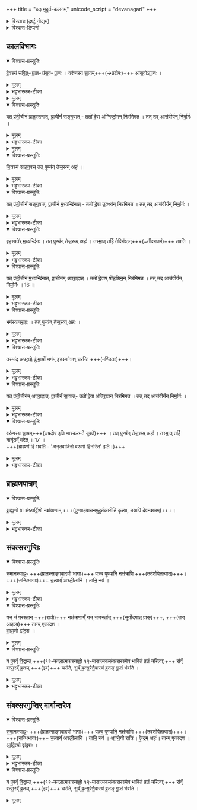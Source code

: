 +++
title = "०३ मुहूर्त-कलनम्"
unicode_script = "devanagari"
+++
<details><summary>विस्तारः (द्रष्टुं नोद्यम्)</summary>

नक्षत्रेष्टिकाण्डम्‌
</details>

<details><summary>विश्वास-टिप्पनी</summary>

- अह्नः कालविभागाः - प्रातः, सङ्गवः, पूर्वाह्णः, अपराह्णः, सायाह्नः। प्रत्येकस्मिन् मुहूर्तत्रयम् इति सायणः। तेषु सन्धिमुहूर्तानाम् अनौचित्यं कर्मसु ब्रूते।  
- प्रत्येकः कालो दिवसास्याष्टमो भागः कश्चनेति भट्टभास्करः। तन्मते सायाह्णो नाम प्रदोषः। अयम् मतो रोचतेतराम्।
- प्रत्येकोऽपि कालो दिवसस्य पञ्चमो भाग इति सायणः। प्रत्येकोऽप्यसौ ३-मुहूर्तात्मकः। 

</details>


## कालविभागः
<details open><summary>विश्वास-प्रस्तुतिः</summary>

दे॒वस्य॑ सवि॒तुᳶ प्रा॒तᳶ प्र॑स॒वᳶ प्रा॒णः । वरु॑णस्य सा॒यम्+++(→प्रदोषः)+++ आ॑स॒वो॑ऽपा॒नः ।
</details>
<details><summary>मूलम्</summary>

दे॒वस्य॑ सवि॒तुᳶ प्रा॒तᳶ प्र॑स॒वᳶ प्रा॒णः ।  
वरु॑णस्य सा॒यम् आ॑स॒वो॑ ऽपा॒नः ।
</details>
<details><summary>भट्टभास्कर-टीका</summary>

1 देवस्य सवितुरित्यादि ॥ सवितुर्निजोदयेन सर्वस्य प्रेरयितुः देवस्य प्रसवः अनुज्ञैव स प्रातःकालः, तत्र सर्वाणि कर्माणि निजोदयेन देवोऽनुजानातीति कृत्वा, अत एव प्राणः प्राणस्थानीयः कर्मणाम् । अनेन कर्माणि प्राणन्तीव । वरुणस्य वारकस्य । तमसा विश्वं छादयितुमारभमाणस्य आसवः अनुज्ञैव सायंकालः प्रदोषः । यद्वा - आच्छेद आसवः कर्मणामुपरमः । अत एव अपानः अपानस्थानीयः, अपानन्त्येव कर्माणि अनेनेति ॥
</details>
<details><summary>मूलम्</summary>

यत्प्र॑ती॒चीन॑म्प्रात॒स्तना॑त् ।
प्रा॒चीनँ॑ सङ्ग॒वात् ।
ततो॑ दे॒वा अ॑ग्निष्टो॒मन्निर॑मिमत ।
</details>

<details open><summary>विश्वास-प्रस्तुतिः</summary>

यत् प्र॑ती॒चीनं॑ प्रात॒स्तना॑त्, प्रा॒चीनँ॑ सङ्ग॒वात् - ततो॑ दे॒वा अ॑ग्निष्टो॒मन् निर॑मिमत । तत् तद् आत्त॑वीर्यन् निर्मा॒र्गः ।
</details>
<details><summary>मूलम्</summary>

यत् प्र॑ती॒चीन॑म् प्रात॒स्तना॑त्  प्रा॒चीनँ॑ सङ्ग॒वात्  ततो॑ दे॒वा अ॑ग्निष्टो॒मन् निर॑मिमत ।
तत् तदात्त॑वीर्यन् निर्मा॒र्गः ।
</details>
<details><summary>भट्टभास्कर-टीका</summary>

2 एवमिमौ द्वौ कालौ आद्यन्तौ, अथ मध्यवर्तिन आह - यदित्यादि ॥ प्रातस्तनात् कालात् प्रतीचीनं संगवात् कालात् प्राचीनं दिवसस्याष्टमं द्वितीयम् । ततः कालात् सारमादाय अग्निष्टोमं निरमिमत देवाः । तत् तस्मात् तत् आत्तवीर्यं गृहीतसारं अत एव निर्मार्गः । ऋजीषः । निर्मृज्यते त्यज्यते इति निर्मार्गः ।
</details>

<details><summary>मूलम्</summary>

मि॒त्रस्य॑ सङ्ग॒वः । तत् पुण्य॑न् तेज॒स्व्य् अहः॑ । तस्मा॒त् तर्हि॑ प॒शव॑स् स॒माय॑न्ति ।
</details>
<details open><summary>विश्वास-प्रस्तुतिः</summary>

मि॒त्रस्य॑ सङ्ग॒वस्  तत् पुण्य॑न् तेज॒स्व्य् अहः॑ ।  
</details>
<details><summary>मूलम्</summary>

मि॒त्रस्य॑ सङ्ग॒वस्  तत् पुण्य॑न् तेज॒स्व्य् अहः॑ ।  
तस्मा॒त् तर्हि॑ प॒शव॑स् स॒माय॑न्ति ।
</details>
<details><summary>भट्टभास्कर-टीका</summary>

अयं संगवः तृतीयं अष्टमो भागो मित्रस्य । तत् अनात्तसारत्वात् पुण्यं तेजस्वि उज्ज्वलं अहः अहरकदेशः ।  

तस्मात् तर्हि तस्मिन् काले पशवस्समायन्ति दिगन्तेषु चरित्वा व्रजं समागच्छन्ति तस्मात्सङ्गवत्वमिति ॥
</details>

<details open><summary>विश्वास-प्रस्तुतिः</summary>

यत् प्र॑ती॒चीनँ॑ सङ्ग॒वात्, प्रा॒चीनं॑ म॒ध्यन्दि॑नात् - ततो॑ दे॒वा उ॒क्थ्य॑न् निर॑मिमत ।  तत् तद् आत्त॑वीर्यन् निर्मा॒र्गः ।
</details>
<details><summary>मूलम्</summary>

यत्प्र॑ती॒चीनँ॑ सङ्ग॒वात् ॥ 15 ॥  
प्रा॒चीन॑म्म॒ध्यन्दि॑नात् ।
ततो॑ दे॒वा उ॒क्थ्य॑न्निर॑मिमत ।
</details>
<details><summary>भट्टभास्कर-टीका</summary>

3 अथ सङ्गवमध्यन्दिनयोः मध्यमादष्टमांशाच्चतुर्थात् उक्थ्यं निरमिमत ॥ तत्तदित्यादि । गतम् ।
</details>

<details open><summary>विश्वास-प्रस्तुतिः</summary>

बृह॒स्पते॑र् म॒ध्यन्दि॑नः । तत् पुण्य॑न् तेज॒स्व्य् अहः॑ । तस्मा॒त् तर्हि॒ तेक्ष्णि॑ष्ठन्+++(=तीक्ष्णतमं)+++ तपति ।
</details>
<details><summary>मूलम्</summary>

बृह॒स्पते॑र्म॒ध्यन्दि॑नः ।
तत्पुण्य॑न्तेज॒स्व्यहः॑ ।
</details>
<details><summary>भट्टभास्कर-टीका</summary>

अथ बृहस्पतेर्मध्यन्दिनः पश्चमोऽष्टमांशः । तत्पुण्यमित्यादि । गतम् । तस्मात्तर्हि तदानीं तेक्ष्णिष्ठं तीक्ष्णतमं तपति तपनः । छान्दसमेत्वम् ॥
</details>

<details open><summary>विश्वास-प्रस्तुतिः</summary>

यत् प्र॑ती॒चीनं॑ म॒ध्यन्दि॑नात्, प्रा॒चीन॑म् अपरा॒ह्णात् । ततो॑ दे॒वाष् षो॑ड॒शिन॒न् निर॑मिमत ।  तत् तद् आत्त॑वीर्यन् निर्मा॒र्गः ॥ 16 ॥
</details>
<details><summary>मूलम्</summary>

यत्प्र॑ती॒चीन॑म्म॒ध्यन्दि॑नात् ।
प्रा॒चीन॑मपरा॒ह्णात् ।
ततो॑ दे॒वाष्षो॑ड॒शिन॒न्निर॑मिमत ।
</details>
<details><summary>भट्टभास्कर-टीका</summary>

4 अथ मध्यन्दिनापराह्णयोः मध्यमादष्टमांशात् षष्ठात् षोडशिनं निरमिमत ॥ तदित्यादि । गतम् ।
</details>
<details open><summary>विश्वास-प्रस्तुतिः</summary>

भग॑स्यापरा॒ह्णः । तत् पुण्य॑न् तेज॒स्व्य् अहः॑ । 
</details>
<details><summary>मूलम्</summary>

भग॑स्यापरा॒ह्णः ।
तत्पुण्य॑न्तेज॒स्व्यहः॑ ।
</details>
<details><summary>भट्टभास्कर-टीका</summary>

अथ भगस्य सप्तमोऽष्टमांशः अपराह्णः, तत्पुण्यं, तेजस्वि ।
</details>
<details open><summary>विश्वास-प्रस्तुतिः</summary>

तस्मा॑द् अपरा॒ह्णे कु॑मा॒र्यो॑ भग॑म् इ॒च्छमा॑नाश् चरन्ति +++(मण्डिताः)+++।
</details>
<details><summary>मूलम्</summary>

तस्मा॑द् अपरा॒ह्णे कु॑मा॒र्यो॑ भग॑म् इ॒च्छमा॑नाश् चरन्ति ।
</details>
<details><summary>भट्टभास्कर-टीका</summary>

तस्मात् तदानीं कुमार्यो भगं श्रियं सौभाग्यमिच्छन्त्यः चरन्ति मण्डनपरा वर्तन्ते ॥
</details>

<details open><summary>विश्वास-प्रस्तुतिः</summary>

यत् प्र॑ती॒चीन॑म् अपरा॒ह्णात्, प्रा॒चीनँ॑ सा॒यात्- ततो॑ दे॒वा अ॑तिरा॒त्रन् निर॑मिमत ।  तत् तद् आत्त॑वीर्यन् निर्मा॒र्गः ।
</details>
<details><summary>मूलम्</summary>

यत्प्र॑ती॒चीन॑मपरा॒ह्णात् ।
प्रा॒चीनँ॑ सा॒यात् ।
ततो॑ दे॒वा अ॑तिरा॒त्रन्निर॑मिमत ।
</details>
<details><summary>भट्टभास्कर-टीका</summary>

5 अथापराह्णसायंकालयोर्मध्यमादष्टमांशात् अतिरात्रं निरमिमत ॥ तदित्यादि । गतम् ।
</details>

<details open><summary>विश्वास-प्रस्तुतिः</summary>

वरु॑णस्य सा॒यम्+++(=प्रदोष इति भास्करमते युक्ते)+++ । तत् पुण्य॑न् तेज॒स्व्य् अहः॑ । तस्मा॒त् तर्हि॒ नानृ॑तव्ँ वदेत् ॥ 17 ॥  
+++(ब्राह्मणं हि भवति - 'अनृतवादिनो वरुणो हिनस्ति' इति।)+++
</details>
<details><summary>मूलम्</summary>

वरु॑णस्य सा॒यम् ।  
तत्पुण्य॑न्तेज॒स्व्यहः॑ ।  
तस्मा॒त् तर्हि॒ नानृ॑तव्ँ वदेत् ॥ 17 ॥
</details>
<details><summary>भट्टभास्कर-टीका</summary>

अथ वरुणस्य सायं प्रदोषकालः । तत्पुण्यं तेजस्वि तस्मात् तदानीं नानृतं वदेत् वारुणत्वात्तस्य । ब्राह्मणं हि भवति - 'अनृतवादिनो वरुणो हिनस्ति'इति, 'अतृते खलु वै क्रियमाणे वरुणो गृह्णाति'इति च । तूष्णीमेवासनं वरमिति ॥
</details>


## ब्राह्मणपात्रम्
<details open><summary>विश्वास-प्रस्तुतिः</summary>

ब्रा॒ह्म॒णो वा अ॑ष्टाविँ॒शो नक्ष॑त्राणाम् +++(पुण्याहवाचनमुहूर्तकारीति कृत्वा, तत्रापि देवनक्षत्रम्)+++।
</details>
<details><summary>मूलम्</summary>

ब्रा॒ह्म॒णो वा अ॑ष्टाविँ॒शो नक्ष॑त्राणाम् ।
</details>
<details><summary>भट्टभास्कर-टीका</summary>

6 ब्रह्मणो वा इत्यादि ॥ अष्टाविंशमिदं नक्षत्रं ब्राह्मणो नाम । अष्टविंशतेः पूरणोऽष्टाविंशः । नक्षत्राणीवायमपि पुण्याहवाचनमुहूर्तकारीति कृत्वा ।
</details>

## संवत्सरगुप्तिः
<details open><summary>विश्वास-प्रस्तुतिः</summary>

स॒मा॒नस्याह्न॒ᳶ +++(प्रातस्सङ्गवादयो भागाः)+++ पञ्च॒ पुण्या॑नि॒ नक्ष॑त्राणि +++(तदंशोपेतत्वात्)+++। +++(सन्धिभागाः)+++ च॒त्वार्य्॑ अश्ली॒लानि॑ । तानि॒ नव॑ ।
</details>
<details><summary>मूलम्</summary>

स॒मा॒नस्याह्न॒ᳶ पञ्च॒ पुण्या॑नि॒ नक्ष॑त्राणि ।  
च॒त्वार्य् अ॑श्ली॒लानि॑ । तानि॒ नव॑ ।
</details>
<details><summary>भट्टभास्कर-टीका</summary>

अथ तत् देवनक्षत्रैस्समानकार्यत्वं ब्राह्मणस्याह - समानस्य एकस्य अह्नः उक्तेन प्रकारेण पुण्यानि शोभनानि नक्षत्राणि नक्षत्रांशाः पश्च प्रातःकालसङ्गवमाध्यन्दिनापराह्णसायंकालाः ।  
अथ अश्लीलानि अशोभनानि चत्वारि अग्निष्टोमोक्थ्यषोडश्यतिरात्रोत्पत्त्या हृतसाराणि । तान्युभयानि संहत्य नव भवन्ति ॥
</details>

<details open><summary>विश्वास-प्रस्तुतिः</summary>

यच् च॑ प॒रस्ता॒न् +++(रात्रौ)+++ नक्ष॑त्राणा॒य्ँ यच् चा॒वस्ता॑त् +++(सूर्योदयात् प्राक्)+++, +++(ताव् आहत्य)+++ तान्य् एका॑दश ।  
ब्रा॒ह्म॒णो द्वा॑द॒शः ।
</details>
<details><summary>मूलम्</summary>

यच्च॑ प॒रस्ता॒न्नक्ष॑त्राणा॒य्ँ यच्चा॒वस्ता॑त् ।
तान्येका॑दश ।
ब्रा॒ह्म॒णो द्वा॑द॒शः ।
</details>

<details open><summary>विश्वास-प्रस्तुतिः</summary>

य ए॒वव्ँ वि॒द्वान्त् +++(१२-कालात्मकस्याह्नो १२-मासात्मकसंवत्सरस्येव भावितं व्रतं चरित्वा)+++ स॑व्ँ वत्स॒रव्ँ व्र॒तञ् +++(इव)+++ चर॑ति, स॒व्ँ व॒त्स॒रेणै॒वास्य॑ व्र॒तङ् गु॒प्तं भ॑वति ।
</details>
<details><summary>मूलम्</summary>

य ए॒वव्ँ वि॒द्वान्त्स॑व्ँवत्स॒रव्ँव्र॒तञ्चर॑ति ।
स॒व्ँव॒त्स॒रेणै॒वास्य॑ व्र॒तङ्गु॒प्तम्भ॑वति ।
</details>
<details><summary>भट्टभास्कर-टीका</summary>

7 अथ यच्च परस्तान्नक्षत्राणां सायंकालात्पूर्वा सन्ध्या यच्चावस्तात् प्रातस्सन्ध्या ते द्वे भवतः । अथ ताभ्यां संहतानि एकादश भवन्ति । ब्राह्मणो द्वादशः । इदं नक्षत्रकार्यकारित्वं ब्राह्मणस्य ।  
एवं ब्राह्मणेन सह द्वादशत्वान्वयात् संवत्सरं संवत्सरस्थानीयं ऐकाहिकं व्रतं कर्म विद्वान्यश्चरति अस्य एतत् व्रतं एकेनाह्ना क्रियमाणमपि संवत्सरेण गुप्तं भवति । केचिदाहुः - 'शुक्रं परस्तात् ज्योतिरवस्तात्' इति उक्ते तयोरपि तस्मिन्नक्षत्रे क्रियमाणस्य कर्मणः साद्गुण्यहेतुत्यात् संवत्सरसिद्धिरिति ।
</details>

## संवत्सरगुप्तिर् मार्गान्तरेण
<details open><summary>विश्वास-प्रस्तुतिः</summary>

स॒मा॒नस्याह्न॒ᳶ +++(प्रातस्सङ्गवादयो भागाः)+++ पञ्च॒ पुण्या॑नि॒ नक्ष॑त्राणि +++(तदंशोपेतत्वात्)+++।  +++(सन्धिभागाः)+++ च॒त्वार्य्॑ अश्ली॒लानि॑ । तानि॒ नव॑ ।
आ॒ग्ने॒यी रात्रिः॑। ऐ॒न्द्रम् अहः॑। तान्य् एका॑दश । आ॒दि॒त्यो द्वा॑द॒शः ।
</details>
<details><summary>मूलम्</summary>

स॒मा॒नस्याह्न॒ᳶ पञ्च॒ पुण्या॑नि॒ नक्ष॑त्राणि । च॒त्वार्य॑श्ली॒लानि॑ । तानि॒ नव॑ ।  
आ॒ग्ने॒यी रात्रिः॑ । ऐ॒न्द्रमहः॑ । तान्येका॑दश । आ॒दि॒त्यो द्वा॑द॒शः ।
</details>
<details><summary>भट्टभास्कर-टीका</summary>

समानस्येत्यादिना अन्यथा द्वादशत्वं प्रतिपादयति ।
आग्नेय्या रात्र्या ऐन्द्रेण चाह्ना आदित्येन सह तानि द्वादशेति । गतमन्यत् ॥

इति पञ्चमे तृतीयोऽनुवाकः ॥  

</details>

<details open><summary>विश्वास-प्रस्तुतिः</summary>

य ए॒वव्ँ वि॒द्वान्त् +++(१२-कालात्मकस्याह्नो १२-मासात्मकसंवत्सरस्येव भावितं व्रतं चरित्वा)+++ स॑व्ँ वत्स॒रव्ँ व्र॒तञ् +++(इव)+++  चर॑ति, स॒व्ँ व॒त्स॒रेणै॒वास्य॑ व्र॒तङ् गु॒प्तं भ॑वति ।
</details>

<details><summary>मूलम्</summary>

य ए॒वव्ँ वि॒द्वान्थ् स॑व्ँवत्स॒रव्ँ व्र॒तञ् चर॑ति ।
स॒व्ँव॒त्स॒रेणै॒वास्य॑ व्र॒तङ् गु॒प्तम् भ॑वति ॥ 18 ॥  

</details>
